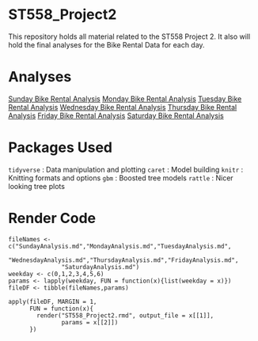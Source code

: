 # ST558_Project2
This repository holds all material related to the ST558 Project 2. It also will hold the final analyses for the Bike Rental Data for each day.

# Analyses

[Sunday Bike Rental Analysis](SundayAnalysis.md)
[Monday Bike Rental Analysis](MondayAnalysis.md)
[Tuesday Bike Rental Analysis](TuesdayAnalysis.md)
[Wednesday Bike Rental Analysis](WednesdayAnalysis.md)
[Thursday Bike Rental Analysis](ThursdayAnalysis.md)
[Friday Bike Rental Analysis](FridayAnalysis.md)
[Saturday Bike Rental Analysis](SaturdayAnalysis.md)

# Packages Used

`tidyverse` : Data manipulation and plotting
`caret` : Model building
`knitr` : Knitting formats and options
`gbm` : Boosted tree models
`rattle` : Nicer looking tree plots

# Render Code  

```{r}
fileNames <- c("SundayAnalysis.md","MondayAnalysis.md","TuesdayAnalysis.md",
               "WednesdayAnalysis.md","ThursdayAnalysis.md","FridayAnalysis.md",
               "SaturdayAnalysis.md")
weekday <- c(0,1,2,3,4,5,6)
params <- lapply(weekday, FUN = function(x){list(weekday = x)})
fileDF <- tibble(fileNames,params)

apply(fileDF, MARGIN = 1,
      FUN = function(x){
        render("ST558_Project2.rmd", output_file = x[[1]],
               params = x[[2]])
      })
```

